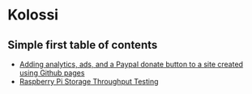 # Kolossi

## Simple first table of contents

* [Adding analytics, ads, and a Paypal donate button to a site created using Github pages](github-pages-site-setup.md)
* [Raspberry Pi Storage Throughput Testing](pi-throughput-testing.md)